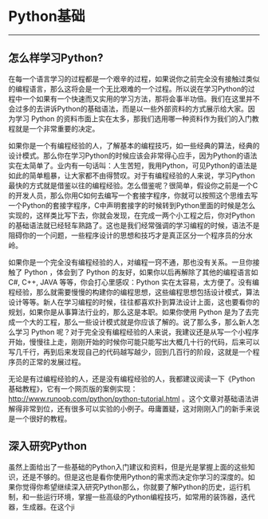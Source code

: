 # Python基础

---

## 怎么样学习Python?
在每一个语言学习的过程都是一个艰辛的过程，如果说你之前完全没有接触过类似的编程语言，那么这将会是一个无比艰难的一个过程。所以说在学习Python的过程中一个如果有一个快速而又实用的学习方法，那将会事半功倍。我们在这里并不会过多的去讲诉Python的基础语法，而是以一些外部资料的方式展示给大家。因为学习 Python 的资料市面上实在太多，那我们选用哪一种资料作为我们的入门教程就是一个非常重要的决定。

如果你是一个有编程经验的人，了解基本的编程技巧，如一些经典的算法，经典的设计模式。那么你在学习Python的时候应该会非常得心应手，因为Python的语法实在太简单了。业内有一句话叫：人生苦短，我用Python，可见Python的语法是如此的简单粗暴，让大家都不由得赞叹。对于有编程经验的人来说，学习Python最快的方式就是借鉴以往的编程经验。怎么借鉴呢？很简单，假设你之前是一个C的开发人员，那么你用C如何去编写一个套接字程序，你就可以按照这个思维去写一个Python的套接字程序，C中声明套接字的时候转到Python里面的时候是怎么实现的，这样类比写下去，你就会发现，在完成一两个小工程之后，你对Python的基础语法就已经轻车熟路了。这也是我们经常强调的学习编程的时候，语法不是阻碍你的一个问题，一些程序设计的思想和技巧才是真正区分一个程序员的分水岭。

如果你是一个完全没有编程经验的人，对编程一窍不通，那也没有关系。一旦你接触了 Python ，体会到了 Python 的友好，如果你以后再解除了其他的编程语言如 C#, C++, JAVA 等等，你会打心里感叹：Python 实在太容易，太方便了。没有编程经验，那么就需要慢慢的构建你的编程思想，这些编程思想包括设计模式，算法设计等等。新人在学习编程的时候，往往都喜欢扑到算法设计上面，这也要看你的规划，如果你是从事算法行业的，那么这是本职。如果你使用 Python 是为了去完成一个大的工程，那么一些设计模式就是你应该了解的。说了那么多，那么新人怎么学习 Python 呢？对于完全没有编程经验的人来说，我建议还是从写一个小程序开始，慢慢往上走，刚刚开始的时候你可能只能写出大概几十行的代码，后来可以写几千行，再到后来发现自己的代码越写越少，回到几百行的阶段，这就是一个程序员的正常的发展过程。

无论是有过编程经验的人，还是没有编程经验的人，我都建议阅读一下《Python基础教程》，它有一个网页版的案例实现： http://www.runoob.com/python/python-tutorial.html 。这个文章对基础语法讲解得非常到位，还有很多可以实验的小例子。毋庸置疑，这对刚刚入门的新手来说是一个很好的教程。

## 深入研究Python

虽然上面给出了一些基础的Python入门建议和资料，但是光是掌握上面的这些知识，还是不够的。但是这也是看你使用Python的需求而决定你学习的深度的。如果你觉得你希望继续深入研究Python那么，你就要了解Python的历史，运行机制，和一些运行环境，掌握一些高级的Python编程技巧，如常用的装饰器，迭代器，生成器。在这个ji


